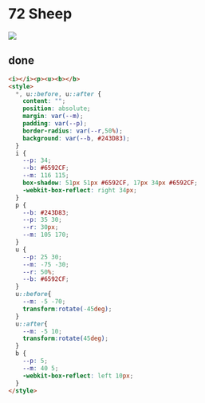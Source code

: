 # 72 Sheep

![](https://raw.githubusercontent.com/sari3l/css_battle/main/media/16778250162208/16778250234126.png)

## done

```html
<i></i><p><u><b></b>
<style>
  *, u::before, u::after {
    content: "";
    position: absolute;
    margin: var(--m);
    padding: var(--p);
    border-radius: var(--r,50%);
    background: var(--b, #243D83);
  }
  i {
    --p: 34;
    --b: #6592CF;
    --m: 116 115;
    box-shadow: 51px 51px #6592CF, 17px 34px #6592CF;
    -webkit-box-reflect: right 34px;
  }
  p {
    --b: #243D83;
    --p: 35 30;
    --r: 30px;
    --m: 105 170;
  }
  u {
    --p: 25 30;
    --m: -75 -30;
    --r: 50%;
    --b: #6592CF;
  }
  u::before{
    --m: -5 -70;
    transform:rotate(-45deg);
  }
  u::after{
    --m: -5 10;
    transform:rotate(45deg);
  }
  b {
    --p: 5;
    --m: 40 5;
    -webkit-box-reflect: left 10px;
  }
</style>
```